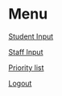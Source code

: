 <html>
<body>
<h1>Menu</h1>

<p><a href="student">Student Input</a></p>
<p><a href="staff">Staff Input</a></p>
<p><a href="list">Priority list</a></p>
<p><a href="https://ejkesler.github.io/air_conditioning.github.io">Logout</a></p>
